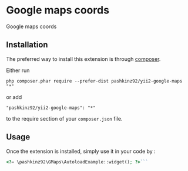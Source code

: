 Google maps coords
==================
Google maps coords

Installation
------------

The preferred way to install this extension is through [composer](http://getcomposer.org/download/).

Either run

```
php composer.phar require --prefer-dist pashkinz92/yii2-google-maps "*"
```

or add

```
"pashkinz92/yii2-google-maps": "*"
```

to the require section of your `composer.json` file.


Usage
-----

Once the extension is installed, simply use it in your code by  :

```php
<?= \pashkinz92\GMaps\AutoloadExample::widget(); ?>```